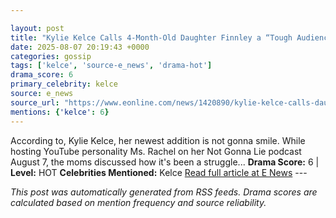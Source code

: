 ```yaml
---

layout: post
title: "Kylie Kelce Calls 4-Month-Old Daughter Finnley a “Tough Audience\""
date: 2025-08-07 20:19:43 +0000
categories: gossip
tags: ['kelce', 'source-e_news', 'drama-hot']
drama_score: 6
primary_celebrity: kelce
source: e_news
source_url: "https://www.eonline.com/news/1420890/kylie-kelce-calls-daughter-finnley-a-tough-audience?cmpid=rss-syndicate-genericrss-us-top_stories"
mentions: {'kelce': 6}
---
```


According to, Kylie Kelce, her newest addition is not gonna smile. While hosting YouTube personality Ms. Rachel on her Not Gonna Lie podcast August 7, the moms discussed how it's been a struggle... **Drama Score:** 6 | **Level:** HOT **Celebrities Mentioned:** Kelce [Read full article at E News](https://www.eonline.com/news/1420890/kylie-kelce-calls-daughter-finnley-a-tough-audience?cmpid=rss-syndicate-genericrss-us-top_stories) --- 

*This post was automatically generated from RSS feeds. Drama scores are calculated based on mention frequency and source reliability.*